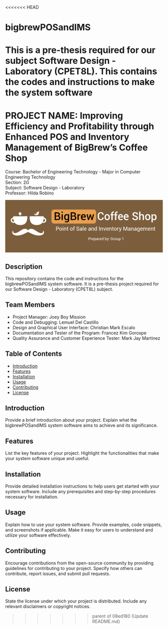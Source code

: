 <<<<<<< HEAD
# bigbrewPOSandIMS
This is a pre-thesis required for our subject Software Design - Laboratory (CPET8L). This contains the codes and instructions to make the system software
=======
# PROJECT NAME: Improving Efficiency and Profitability through Enhanced POS and Inventory Management of BigBrew’s Coffee Shop  
Course: Bachelor of Engineering Technology - Major in Computer Engineering Technology  
Section: 2G  
Subject: Software Design - Laboratory  
Professor: Hilda Robino  


![Project Banner](src/imagesIcon/bigbrewBanner.png)

## Description
This repository contains the code and instructions for the bigbrewPOSandIMS system software. It is a pre-thesis project required for our Software Design - Laboratory (CPET8L) subject.

## Team Members
- Project Manager: Joey Boy Mission
- Code and Debugging: Lemuel Del Castillo
- Design and Graphical User Interface: Christian Mark Escalo
- Documentation and Tester of the Program: Francez Kim Gorospe
- Quality Assurance and Customer Experience Tester: Mark Jay Martinez


## Table of Contents
- [Introduction](#introduction)
- [Features](#features)
- [Installation](#installation)
- [Usage](#usage)
- [Contributing](#contributing)
- [License](#license)

## Introduction
Provide a brief introduction about your project. Explain what the bigbrewPOSandIMS system software aims to achieve and its significance.

## Features
List the key features of your project. Highlight the functionalities that make your system software unique and useful.

## Installation
Provide detailed installation instructions to help users get started with your system software. Include any prerequisites and step-by-step procedures necessary for installation.

## Usage
Explain how to use your system software. Provide examples, code snippets, and screenshots if applicable. Make it easy for users to understand and utilize your software effectively.

## Contributing
Encourage contributions from the open-source community by providing guidelines for contributing to your project. Specify how others can contribute, report issues, and submit pull requests.

## License
State the license under which your project is distributed. Include any relevant disclaimers or copyright notices.
>>>>>>> parent of 08ed180 (Update README.md)
